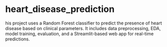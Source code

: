 # heart_disease_prediction
his project uses a Random Forest classifier to predict the presence of heart disease based on clinical parameters. It includes data preprocessing, EDA, model training, evaluation, and a Streamlit-based web app for real-time predictions.

